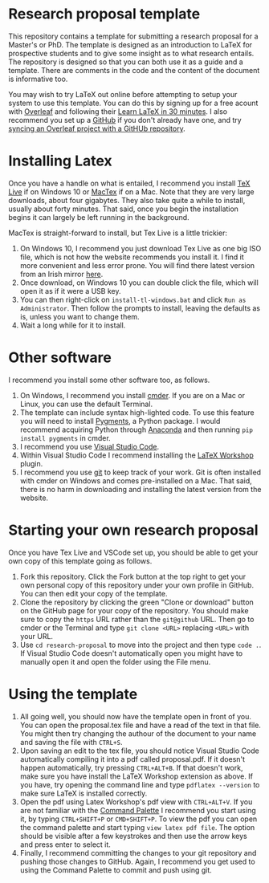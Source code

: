 # Research proposal template

This repository contains a template for submitting a research proposal for a
Master's or PhD. The template is designed as an introduction to LaTeX for
prospective students and to give some insight as to what research entails.
The repository is designed so that you can both use it as a guide and a template.
There are comments in the code and the content of the document is informative too.

You may wish to try LaTeX out online before attempting to setup your system to
use this template. You can do this by signing up for a free acount with
[Overleaf](https://www.overleaf.com/) and following their
[Learn LaTeX in 30 minutes](https://www.overleaf.com/learn/latex/Learn_LaTeX_in_30_minutes).
I also recommend you set up a [GitHub](https://github.com) if you don't already
have one, and try
[syncing an Overleaf project with a GitHUb repository](https://www.overleaf.com/learn/how-to/How_do_I_connect_an_Overleaf_project_with_a_repo_on_GitHub,_GitLab_or_BitBucket%3F).


# Installing Latex
Once you have a handle on what is entailed, I recommend you install [TeX Live](https://www.tug.org/texlive/)
if on Windows 10 or [MacTex](https://www.tug.org/mactex/) if on a Mac. Note that
they are very large downloads, about four gigabytes. They also take quite a
while to install, usually about forty minutes. That said, once you begin the
installation begins it can largely be left running in the background. 

MacTex is straight-forward to install, but Tex Live is a little trickier:
1. On Windows 10, I recommend you just download Tex Live as one big ISO file,
   which is not how the website recommends you install it. I find it more
   convenient and less error prone. You will find there latest version from an Irish mirror
   [here](http://ftp.heanet.ie/mirrors/ctan.org/tex/systems/texlive/Images/texlive.iso).
2. Once download, on Windows 10 you can double click the file, which will open
   it as if it were a USB key.
3. You can then right-click on `install-tl-windows.bat` and click
   `Run as Administrator`. Then follow the prompts to install, leaving the
   defaults as is, unless you want to change them.
4. Wait a long while for it to install.

# Other software
I recommend you install some other software too, as follows.
1. On Windows, I recommend you install [cmder](https://cmder.net). If you are on
   a Mac or Linux, you can use the default Terminal.
2. The template can include syntax high-lighted code. To use this feature you
   will need to install [Pygments](http://pygments.org/download/), a Python
   package. I would recommend acquiring Python through
   [Anaconda](https://www.anaconda.com/products/individual) and then running
   `pip install pygments` in cmder.
4. I recommend you use [Visual Studio Code](https://code.visualstudio.com/).
5. Within Visual Studio Code I recommend installing the
   [LaTeX Workshop](https://marketplace.visualstudio.com/items?itemName=James-Yu.latex-workshop)
   plugin.
6. I recommend you use [git](https://git-scm.com/) to keep track of your work.
   Git is often installed with cmder on Windows and comes pre-installed on a Mac.
   That said, there is no harm in downloading and installing the latest version
   from the website.

# Starting your own research proposal
Once you have Tex Live and VSCode set up, you should be able to get your own
copy of this template going as follows.
1. Fork this repository. Click the Fork button at the top right to get your
   own personal copy of this repository under your own profile in GitHub. You
   can then edit your copy of the template.
2. Clone the repository by clicking the green "Clone or download" button on
   the GitHub page for your copy of the repository. You should make sure to
   copy the `https` URL rather than the `git@github` URL. Then go to cmder or
   the Terminal and type `git clone <URL>` replacing `<URL>` with your URL.
3. Use `cd research-proposal` to move into the project and then type `code .`.
   If Visual Studio Code doesn't automatically open you might have to manually
   open it and open the folder using the File menu.

# Using the template
1. All going well, you should now have the template open in front of you. You
   can open the proposal.tex file and have a read of the text in that file.
   You might then try changing the authour of the document to your name and
   saving the file with `CTRL+S`.
2. Upon saving an edit to the tex file, you should notice Visual Studio Code
   automatically compiling it into a pdf called proposal.pdf. If it doesn't
   happen automatically, try pressing `CTRL+ALT+B`. If that doesn't work, make
   sure you have install the LaTeX Workshop extension as above. If you have, try
   opening the command line and type `pdflatex --version` to make sure LaTeX is
   installed correctly.
3. Open the pdf using Latex Workshop's pdf view with `CTRL+ALT+V`. If you are
   not familiar with the
   [Command Palette](https://code.visualstudio.com/docs/getstarted/tips-and-tricks#_command-palette)
   I recommend you start using it, by typing `CTRL+SHIFT+P` or `CMD+SHIFT+P`.
   To view the pdf you can open the command palette and start typing
   `view latex pdf file`. The option should be visible after a few keystrokes
   and then use the arrow keys and press enter to select it.
3. Finally, I recommend committing the changes to your git repository and
   pushing those changes to GitHub. Again, I recommend you get used to using
   the Command Palette to commit and push using git.